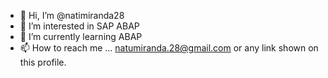 - 👋 Hi, I’m @natimiranda28
- 👀 I’m interested in SAP ABAP
- 🌱 I’m currently learning ABAP
- 📫 How to reach me ... natumiranda.28@gmail.com or any link shown on this profile.


<!---
natimiranda28/natimiranda28 is a ✨ special ✨ repository because its `README.md` (this file) appears on your GitHub profile.
You can click the Preview link to take a look at your changes.
--->
